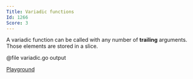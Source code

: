 ```yaml
---
Title: Variadic functions
Id: 1266
Score: 3
---
```

A variadic function can be called with any number of **trailing** arguments. Those elements are stored in a slice.

@file variadic.go output

[Playground](https://play.golang.org/p/rnzg1yK_Va)
